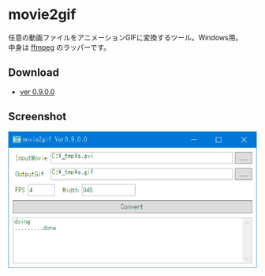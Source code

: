 # movie2gif

任意の動画ファイルをアニメーションGIFに変換するツール。Windows用。  
中身は [ffmpeg](https://www.ffmpeg.org/) のラッパーです。

## Download
- [ver 0.9.0.0](https://github.com/kobake/movie2gif/raw/master/archives/movie2gif_v0.9.0.0.zip)

## Screenshot
![screenshot](https://raw.githubusercontent.com/kobake/movie2gif/master/screenshots/screenshot.png?token=ACyzLmOIHSXHPJq2dYFW3h6PNo7AXhYdks5YVR54wA%3D%3D)
